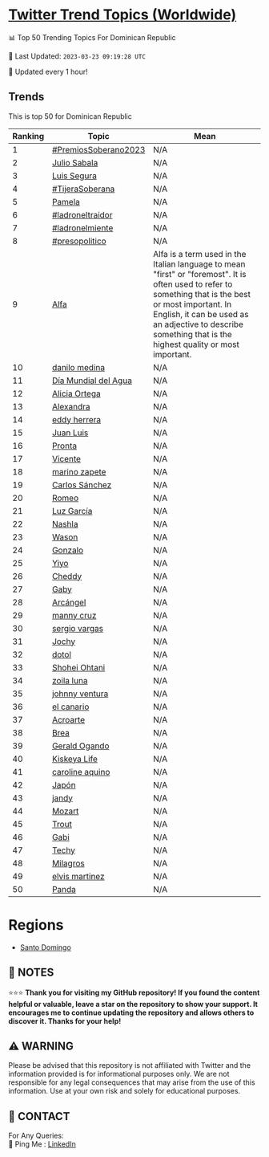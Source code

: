 [Twitter Trend Topics (Worldwide)](https://github.com/ErcinDedeoglu/Twitter-Trend-Topics)
==========


📊 Top 50 Trending Topics For Dominican Republic

📆 Last Updated: `2023-03-23 09:19:28 UTC`

🔧 Updated every 1 hour!


## Trends

This is top 50 for Dominican Republic

| Ranking | Topic | Mean |
| ------- | ------------ | ------------ |
| 1 | [#PremiosSoberano2023](http://twitter.com/search?q=%23PremiosSoberano2023) | N/A |
| 2 | [Julio Sabala](http://twitter.com/search?q=Julio+Sabala) | N/A |
| 3 | [Luis Segura](http://twitter.com/search?q=Luis+Segura) | N/A |
| 4 | [#TijeraSoberana](http://twitter.com/search?q=%23TijeraSoberana) | N/A |
| 5 | [Pamela](http://twitter.com/search?q=Pamela) | N/A |
| 6 | [#ladroneltraidor](http://twitter.com/search?q=%23ladroneltraidor) | N/A |
| 7 | [#ladronelmiente](http://twitter.com/search?q=%23ladronelmiente) | N/A |
| 8 | [#presopolitico](http://twitter.com/search?q=%23presopolitico) | N/A |
| 9 | [Alfa](http://twitter.com/search?q=Alfa) | Alfa is a term used in the Italian language to mean "first" or "foremost". It is often used to refer to something that is the best or most important. In English, it can be used as an adjective to describe something that is the highest quality or most important. |
| 10 | [danilo medina](http://twitter.com/search?q=danilo+medina) | N/A |
| 11 | [Día Mundial del Agua](http://twitter.com/search?q=D%c3%ada+Mundial+del+Agua) | N/A |
| 12 | [Alicia Ortega](http://twitter.com/search?q=Alicia+Ortega) | N/A |
| 13 | [Alexandra](http://twitter.com/search?q=Alexandra) | N/A |
| 14 | [eddy herrera](http://twitter.com/search?q=eddy+herrera) | N/A |
| 15 | [Juan Luis](http://twitter.com/search?q=Juan+Luis) | N/A |
| 16 | [Pronta](http://twitter.com/search?q=Pronta) | N/A |
| 17 | [Vicente](http://twitter.com/search?q=Vicente) | N/A |
| 18 | [marino zapete](http://twitter.com/search?q=marino+zapete) | N/A |
| 19 | [Carlos Sánchez](http://twitter.com/search?q=Carlos+S%c3%a1nchez) | N/A |
| 20 | [Romeo](http://twitter.com/search?q=Romeo) | N/A |
| 21 | [Luz García](http://twitter.com/search?q=Luz+Garc%c3%ada) | N/A |
| 22 | [Nashla](http://twitter.com/search?q=Nashla) | N/A |
| 23 | [Wason](http://twitter.com/search?q=Wason) | N/A |
| 24 | [Gonzalo](http://twitter.com/search?q=Gonzalo) | N/A |
| 25 | [Yiyo](http://twitter.com/search?q=Yiyo) | N/A |
| 26 | [Cheddy](http://twitter.com/search?q=Cheddy) | N/A |
| 27 | [Gaby](http://twitter.com/search?q=Gaby) | N/A |
| 28 | [Arcángel](http://twitter.com/search?q=Arc%c3%a1ngel) | N/A |
| 29 | [manny cruz](http://twitter.com/search?q=manny+cruz) | N/A |
| 30 | [sergio vargas](http://twitter.com/search?q=sergio+vargas) | N/A |
| 31 | [Jochy](http://twitter.com/search?q=Jochy) | N/A |
| 32 | [dotol](http://twitter.com/search?q=dotol) | N/A |
| 33 | [Shohei Ohtani](http://twitter.com/search?q=Shohei+Ohtani) | N/A |
| 34 | [zoila luna](http://twitter.com/search?q=zoila+luna) | N/A |
| 35 | [johnny ventura](http://twitter.com/search?q=johnny+ventura) | N/A |
| 36 | [el canario](http://twitter.com/search?q=el+canario) | N/A |
| 37 | [Acroarte](http://twitter.com/search?q=Acroarte) | N/A |
| 38 | [Brea](http://twitter.com/search?q=Brea) | N/A |
| 39 | [Gerald Ogando](http://twitter.com/search?q=Gerald+Ogando) | N/A |
| 40 | [Kiskeya Life](http://twitter.com/search?q=Kiskeya+Life) | N/A |
| 41 | [caroline aquino](http://twitter.com/search?q=caroline+aquino) | N/A |
| 42 | [Japón](http://twitter.com/search?q=Jap%c3%b3n) | N/A |
| 43 | [jandy](http://twitter.com/search?q=jandy) | N/A |
| 44 | [Mozart](http://twitter.com/search?q=Mozart) | N/A |
| 45 | [Trout](http://twitter.com/search?q=Trout) | N/A |
| 46 | [Gabi](http://twitter.com/search?q=Gabi) | N/A |
| 47 | [Techy](http://twitter.com/search?q=Techy) | N/A |
| 48 | [Milagros](http://twitter.com/search?q=Milagros) | N/A |
| 49 | [elvis martinez](http://twitter.com/search?q=elvis+martinez) | N/A |
| 50 | [Panda](http://twitter.com/search?q=Panda) | N/A |



# Regions

* [Santo Domingo](</Dominican Republic/Santo Domingo.md>)



## 📝 NOTES

⭐⭐⭐ **Thank you for visiting my GitHub repository! If you found the content helpful or valuable, leave a star on the repository to show your support. It encourages me to continue updating the repository and allows others to discover it. Thanks for your help!**


## ⚠️ WARNING

Please be advised that this repository is not affiliated with Twitter and the information provided is for informational purposes only. We are not responsible for any legal consequences that may arise from the use of this information. Use at your own risk and solely for educational purposes.


## 📨 CONTACT

 For Any Queries:  
            🏓 Ping Me : [LinkedIn](https://www.linkedin.com/in/ercindedeoglu/)
